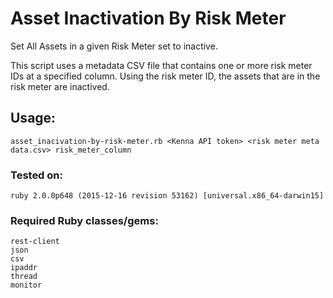 # Asset Inactivation By Risk Meter

Set All Assets in a given Risk Meter set to inactive.

This script uses a metadata CSV file that contains one or more risk meter IDs at a specified column.  Using the risk meter ID, the assets that are in the risk meter are inactived.

## Usage:

    asset_inacivation-by-risk-meter.rb <Kenna API token> <risk meter meta data.csv> risk_meter_column
    
### Tested on:

    ruby 2.0.0p648 (2015-12-16 revision 53162) [universal.x86_64-darwin15]
    
    
### Required Ruby classes/gems:

    rest-client
    json
    csv
    ipaddr
    thread
    monitor

